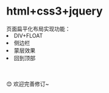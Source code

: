 <h1>html+css3+jquery</h1>
页面扁平化布局实现功能：<br>
<li>DIV+FLOAT</li>
<li>侧边栏</li>
<li>蒙层效果</li>
<li>回到顶部</li>
<br><br>

:blush: 欢迎完善修订~
